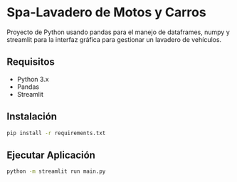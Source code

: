 # Spa-Lavadero de Motos y Carros

Proyecto de Python usando pandas para el manejo de dataframes, numpy y streamlit para la interfaz gráfica para gestionar un lavadero de vehículos.

## Requisitos
- Python 3.x
- Pandas
- Streamlit

## Instalación
```sh
pip install -r requirements.txt
```

## Ejecutar Aplicación
```sh
python -m streamlit run main.py
```